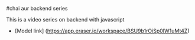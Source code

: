 #chai aur backend series

This is a video series on backend with javascript
- [Model link] (https://app.eraser.io/workspace/BSU9b1rOiSp0IW1uMt4Z)